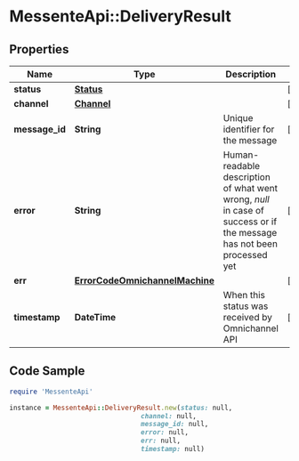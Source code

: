 # MessenteApi::DeliveryResult

## Properties

Name | Type | Description | Notes
------------ | ------------- | ------------- | -------------
**status** | [**Status**](Status.md) |  | [optional] 
**channel** | [**Channel**](Channel.md) |  | [optional] 
**message_id** | **String** | Unique identifier for the message | [optional] 
**error** | **String** | Human-readable description of what went wrong, *null* in case of success or if the message has not been processed yet | [optional] 
**err** | [**ErrorCodeOmnichannelMachine**](ErrorCodeOmnichannelMachine.md) |  | [optional] 
**timestamp** | **DateTime** | When this status was received by Omnichannel API | [optional] 

## Code Sample

```ruby
require 'MessenteApi'

instance = MessenteApi::DeliveryResult.new(status: null,
                                 channel: null,
                                 message_id: null,
                                 error: null,
                                 err: null,
                                 timestamp: null)
```


